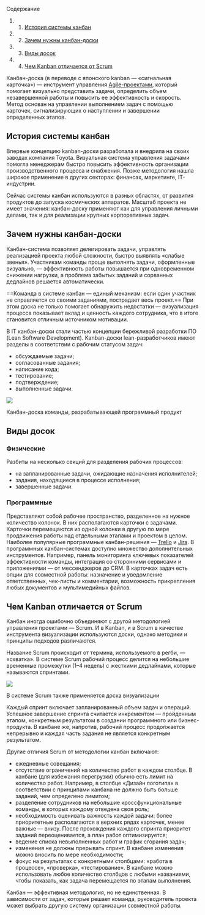 Содержание

1. 1. [История системы канбан](https://blog.skillfactory.ru/glossary/kanban-doska/#история-системы-канбан)
2. 2. [Зачем нужны канбан-доски](https://blog.skillfactory.ru/glossary/kanban-doska/#зачем-нужны-канбандоски)
3. 3. [Виды досок](https://blog.skillfactory.ru/glossary/kanban-doska/#виды-досок)
4. 4. [Чем Kanban отличается от Scrum](https://blog.skillfactory.ru/glossary/kanban-doska/#чем-kanban-отличается-от-scrum)

Канбан-доска (в переводе с японского kanban — «сигнальная карточка») — инструмент управления [Agile-проектами](https://blog.skillfactory.ru/glossary/agile/), который помогает визуально представить задачи, определить объем незавершенной работы и повысить ее эффективность и скорость. Метод основан на управлении выполнением задач с помощью карточек, сигнализирующих о наступлении и завершении определенных этапов.

## История системы канбан

Впервые концепцию kanban-доски разработала и внедрила на своих заводах компания Toyota. Визуальная система управления задачами помогла менеджерам быстро повысить эффективность организации производственного процесса и снабжения. Позже методология нашла широкое применение в других секторах: финансах, маркетинге, IT-индустрии.

Сейчас системы канбан используются в разных областях, от развития продуктов до запуска космических аппаратов. Масштаб проекта не имеет значения: канбан-доску применяют как для управления личными делами, так и для реализации крупных корпоративных задач.

## Зачем нужны канбан-доски

Канбан-система позволяет делегировать задачи, управлять реализацией проекта любой сложности, быстро выявлять «слабые звенья». Участникам команды проще выполнять задачи, оформленные визуально, — эффективность работы повышается при одновременном снижении нагрузки, а проблема забытых заданий и сорванных дедлайнов решается автоматически.

==Команда в системе канбан — единый механизм: если один участник не справляется со своими заданиями, пострадает весь проект.== При этом доска не только помогает обнаружить недостатки — визуализация процесса показывает вклад и ценность каждого сотрудника, что в итоге становится отличным источником мотивации.

В IT канбан-доски стали частью концепции бережливой разработки ПО (Lean Software Development). Kanban-доски lean-разработчиков имеют разделы в соответствии с рабочим статусом задач:

- обсуждаемые задачи;
- согласованные задания;
- написание кода;
- тестирование;
- подтверждение;
- выполненные задачи.

![](https://blog.skillfactory.ru/wp-content/uploads/2023/02/image1-7362388.png)

Канбан-доска команды, разрабатывающей программный продукт

## Виды досок

### Физические

Разбиты на несколько секций для разделения рабочих процессов:

- на запланированные задачи, ожидающие назначения исполнителей;
- задания, находящиеся в процессе исполнения;
- завершенные задачи.

### Программные

Представляют собой рабочее пространство, разделенное на нужное количество колонок. В них располагаются карточки с задачами. Карточки перемещаются из одной колонки в другую по мере продвижения работы над отдельными этапами и проектом в целом. Наиболее популярные программные канбан-решения — [Trello](http://trello.com) и [Jira](http://jira.ru/). В программных канбан-системах доступно множество дополнительных инструментов. Например, панель мониторинга ключевых показателей эффективности команды, интеграция со сторонними сервисами и приложениями — от мессенджеров до CRM. В карточках задач есть опции для совместной работы: назначение и уведомление ответственных, чек-листы и комментарии, возможность прикрепления любых документов и мультимедийных файлов.

## Чем Kanban отличается от Scrum

Канбан иногда ошибочно объединяют с другой методологией управления проектами — Scrum. И в Kanban, и в Scrum в качестве инструмента визуализации используются доски, однако методики и принципы подходов различаются.

Название Scrum происходит от термина, используемого в регби, — «схватка». В системе Scrum рабочий процесс делится на небольшие временные промежутки (1–4 недель) с жесткими дедлайнами, которые называются спринтами.

![](https://blog.skillfactory.ru/wp-content/uploads/2023/02/kanban-1-9563364.png)

В системе Scrum также применяется доска визуализации

Каждый спринт включает запланированный объем задач и операций. Успешное завершение спринта считается инкрементом — пройденным этапом, конкретным результатом в создании программного или бизнес-продукта. В канбане же, напротив, рабочий процесс продолжается непрерывно и каждая часть задания не является конкретным результатом.

Другие отличия Scrum от методологии канбан включают:

- ежедневные совещания;
- отсутствие ограничений на количество работ в каждом столбце. В канбане (для избежания перегрузки) обычно есть лимит на количество работ. Например, в столбце «Дизайн логотипа» в соответствии с принципами канбана не должно быть больше заданий, чем определено лимитом;
- разделение сотрудников на небольшие кроссфункциональные команды, в которых каждому отведена своя роль;
- необходимость оценивать важность каждой задачи: более приоритетные располагаются в верхних рядах карточек, менее важные — внизу. После прохождения каждого спринта приоритет заданий переоценивается, а план работ оптимизируется;
- ведение списка невыполненных работ и график сгорания задач;
- изменения не должны прерывать спринт. В канбане изменения можно вносить по мере необходимости;
- фокус на результатах с конкретными столбцами: «работа в процессе», «проверка», «тестирование». В канбане можно использовать любое количество столбцов с любыми названиями, чтобы показать, как задача перемещается по этапам выполнения.

Канбан — эффективная методология, но не единственная. В зависимости от задач, которые решает команда, руководитель проекта может выбрать другую систему организации совместной работы.